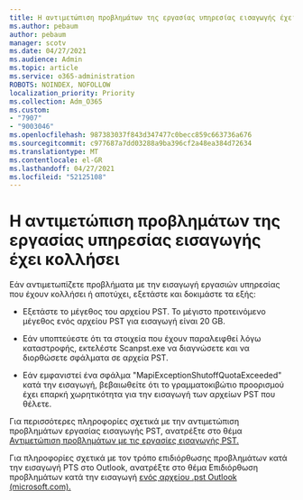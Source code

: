 ```yaml
---
title: Η αντιμετώπιση προβλημάτων της εργασίας υπηρεσίας εισαγωγής έχει κολλήσει
ms.author: pebaum
author: pebaum
manager: scotv
ms.date: 04/27/2021
ms.audience: Admin
ms.topic: article
ms.service: o365-administration
ROBOTS: NOINDEX, NOFOLLOW
localization_priority: Priority
ms.collection: Adm_O365
ms.custom:
- "7907"
- "9003046"
ms.openlocfilehash: 987383037f843d347477c0becc859c663736a676
ms.sourcegitcommit: c977687a7dd03288a9ba396cf2a48ea384d72634
ms.translationtype: MT
ms.contentlocale: el-GR
ms.lasthandoff: 04/27/2021
ms.locfileid: "52125108"
---
```

# <a name="troubleshooting-import-service-job-stuck"></a>Η αντιμετώπιση προβλημάτων της εργασίας υπηρεσίας εισαγωγής έχει κολλήσει

Εάν αντιμετωπίζετε προβλήματα με την εισαγωγή εργασιών υπηρεσίας που έχουν κολλήσει ή αποτύχει, εξετάστε και δοκιμάστε τα εξής:

- Εξετάστε το μέγεθος του αρχείου PST. Το μέγιστο προτεινόμενο μέγεθος ενός αρχείου PST για εισαγωγή είναι 20 GB.

- Εάν υποπτεύεστε ότι τα στοιχεία που έχουν παραλειφθεί λόγω καταστροφής, εκτελέστε Scanpst.exe να διαγνώσετε και να διορθώσετε σφάλματα σε αρχεία PST.

- Εάν εμφανιστεί ένα σφάλμα "MapiExceptionShutoffQuotaExceeded" κατά την εισαγωγή, βεβαιωθείτε ότι το γραμματοκιβώτιο προορισμού έχει επαρκή χωρητικότητα για την εισαγωγή των αρχείων PST που θέλετε.

Για περισσότερες πληροφορίες σχετικά με την αντιμετώπιση προβλημάτων εργασίας εισαγωγής PST, ανατρέξτε στο θέμα [Αντιμετώπιση προβλημάτων με τις εργασίες εισαγωγής PST.](https://docs.microsoft.com/office365/troubleshoot/pst-import-service/issues-with-pst-import-job)

Για πληροφορίες σχετικά με τον τρόπο επιδιόρθωσης προβλημάτων κατά την εισαγωγή PTS στο Outlook, ανατρέξτε στο θέμα Επιδιόρθωση προβλημάτων κατά την εισαγωγή [ενός αρχείου .pst Outlook (microsoft.com).](https://support.microsoft.com/topic/fix-problems-importing-an-outlook-pst-file-2d2e50dc-5c36-4ab2-ab50-f1be733b3d6e?ui=en-us&rs=en-us&ad=us)